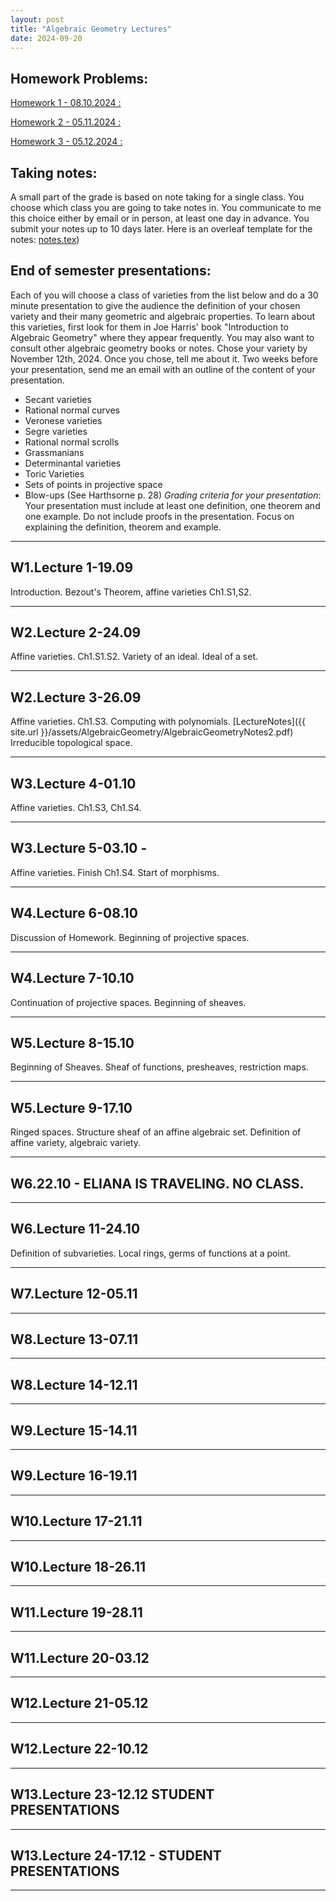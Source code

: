```yaml
---
layout: post
title: "Algebraic Geometry Lectures"
date: 2024-09-20
---
```


## Homework Problems:
[Homework 1 - 08.10.2024 :](https://www.overleaf.com/read/vmgvbfgzhfbr#9b0adc)

[Homework 2 - 05.11.2024 :](https://www.overleaf.com/read/vmgvbfgzhfbr#9b0adc)

[Homework 3 - 05.12.2024 :](https://www.overleaf.com/read/vmgvbfgzhfbr#9b0adc)

## Taking notes:
A small part of the grade is based on note taking for a single class. You choose
which class you are going to take notes in. You communicate to me this choice either 
by email or in person, at least one day in advance.
You submit your notes up to 10 days later. Here is an overleaf template for the notes:
[notes.tex](https://www.overleaf.com/read/vmgvbfgzhfbr#9b0adc))

## End of semester presentations:
Each of you will choose a class of varieties from the list below and
do a 30 minute presentation to give the audience the definition of your
chosen variety and their many 
geometric and algebraic properties.
To learn about this varieties, first look for them in Joe Harris'
book "Introduction to Algebraic Geometry" where they appear frequently.
You may also want to consult other algebraic geometry books or notes.
Chose your variety by November 12th, 2024. Once you chose, tell me about
it. Two weeks before your presentation, send me an email with an
outline of the content of your presentation.
- Secant varieties
- Rational normal curves
- Veronese varieties
- Segre varieties
- Rational normal scrolls
- Grassmanians
- Determinantal varieties
- Toric Varieties
- Sets of points in projective space
- Blow-ups (See Harthsorne p. 28)
*Grading criteria for your presentation*: Your presentation must include at least
one definition, one theorem and one example. Do not include proofs in the presentation. Focus on explaining the definition, theorem and example.

---------------------
## W1.Lecture 1-19.09 
Introduction. Bezout's Theorem, affine varieties Ch1.S1,S2.

---------------------
## W2.Lecture 2-24.09 
Affine varieties. Ch1.S1.S2.
Variety of an ideal. Ideal of a set.

---------------------
## W2.Lecture 3-26.09 
Affine varieties. Ch1.S3.
Computing with polynomials. 
[LectureNotes]({{ site.url }}/assets/AlgebraicGeometry/AlgebraicGeometryNotes2.pdf)
Irreducible topological space.

---------------------
## W3.Lecture 4-01.10 
Affine varieties. Ch1.S3, Ch1.S4. 

---------------------
## W3.Lecture 5-03.10 -
Affine varieties. Finish Ch1.S4. Start of morphisms.

---------------------
## W4.Lecture 6-08.10 
Discussion of Homework. Beginning of projective spaces.

---------------------
## W4.Lecture 7-10.10 
Continuation of projective spaces. Beginning of sheaves.

---------------------
## W5.Lecture 8-15.10
Beginning of Sheaves. Sheaf of functions, presheaves, restriction maps.

---------------------

## W5.Lecture 9-17.10 
Ringed spaces. Structure sheaf of an affine algebraic set. Definition
of affine variety, algebraic variety.

---------------------
## W6.22.10 - ELIANA IS TRAVELING. NO CLASS.

---------------------
## W6.Lecture 11-24.10 
Definition of subvarieties. Local rings, germs of functions at a point.

---------------------
## W7.Lecture 12-05.11 

---------------------
## W8.Lecture 13-07.11 

---------------------
## W8.Lecture 14-12.11

---------------------
## W9.Lecture 15-14.11
---------------------
## W9.Lecture 16-19.11
---------------------
## W10.Lecture 17-21.11
---------------------
## W10.Lecture 18-26.11
---------------------
## W11.Lecture 19-28.11
---------------------
## W11.Lecture 20-03.12
---------------------
## W12.Lecture 21-05.12
---------------------
## W12.Lecture 22-10.12
---------------------
## W13.Lecture 23-12.12 STUDENT PRESENTATIONS
---------------------
## W13.Lecture 24-17.12 - STUDENT PRESENTATIONS
---------------------
